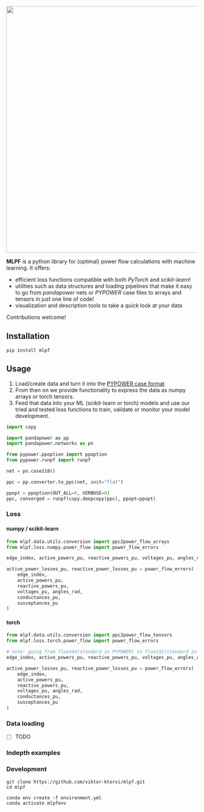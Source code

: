 <p align="center">
<img src="https://github.com/viktor-ktorvi/mlpf/assets/69254199/333dfd18-7c60-4874-a89b-92eecf32ac96?raw=True" width="650">
</p>



__MLPF__ is a python library for (optimal) power flow calculations with machine learning.
It offers:

* efficient loss functions compatible with both _PyTorch_ and _scikit-learn_!
* utilities such as data structures and loading pipelines that make it easy to go from
  _pandapower_ nets or _PYPOWER_ case files to arrays and tensors in just one line of code!
* visualization and description tools to take a quick look at your data

Contributions welcome!

## Installation

```commandline
pip install mlpf
```

## Usage

1. Load/create data and turn it into the [PYPOWER case format](https://rwl.github.io/PYPOWER/api/pypower.caseformat-module.html)
2. From then on we provide functionality to express the data as numpy arrays or torch tensors.
3. Feed that data into your ML (scikit-learn or torch) models and use our tried and tested loss functions to train, validate or monitor your model development.

```python
import copy

import pandapower as pp
import pandapower.networks as pn

from pypower.ppoption import ppoption
from pypower.runpf import runpf

net = pn.case118()

ppc = pp.converter.to_ppc(net, init="flat")

ppopt = ppoption(OUT_ALL=0, VERBOSE=0)
ppc, converged = runpf(copy.deepcopy(ppc), ppopt=ppopt)
```

### Loss

#### numpy / scikit-learn

```python
from mlpf.data.utils.conversion import ppc2power_flow_arrays
from mlpf.loss.numpy.power_flow import power_flow_errors

edge_index, active_powers_pu, reactive_powers_pu, voltages_pu, angles_rad, conductances_pu, susceptances_pu = ppc2power_flow_arrays(ppc)

active_power_losses_pu, reactive_power_losses_pu = power_flow_errors(
    edge_index,
    active_powers_pu,
    reactive_powers_pu,
    voltages_pu, angles_rad,
    conductances_pu,
    susceptances_pu
)
```

#### torch

```python
from mlpf.data.utils.conversion import ppc2power_flow_tensors
from mlpf.loss.torch.power_flow import power_flow_errors

# note: going from float64(standard in PYPOWER) to float32(standard in torch) will increase the PF loss significantly
edge_index, active_powers_pu, reactive_powers_pu, voltages_pu, angles_rad, conductances_pu, susceptances_pu = ppc2power_flow_tensors(ppc, dtype=torch.float64)

active_power_losses_pu, reactive_power_losses_pu = power_flow_errors(
    edge_index,
    active_powers_pu,
    reactive_powers_pu,
    voltages_pu, angles_rad,
    conductances_pu,
    susceptances_pu
)
```

### Data loading

- [ ] TODO

### Indepth examples

### Development

```
git clone https://github.com/viktor-ktorvi/mlpf.git
cd mlpf

conda env create -f environment.yml
conda activate mlpfenv
```
